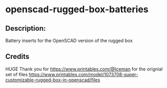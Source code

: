 
# openscad-rugged-box-batteries


## Description:
Battery inserts for the OpenSCAD version of the rugged box



## Credits
HUGE Thank you for https://www.printables.com/@Iceman for the orignial set of files
https://www.printables.com/model/1073708-super-customizable-rugged-box-in-openscad/files

